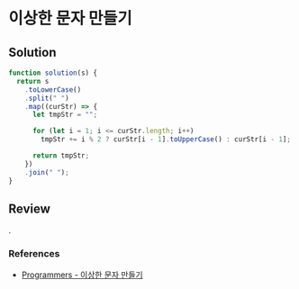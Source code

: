 # 이상한 문자 만들기

## Solution

```js
function solution(s) {
  return s
    .toLowerCase()
    .split(" ")
    .map((curStr) => {
      let tmpStr = "";

      for (let i = 1; i <= curStr.length; i++)
        tmpStr += i % 2 ? curStr[i - 1].toUpperCase() : curStr[i - 1];

      return tmpStr;
    })
    .join(" ");
}
```

## Review

.

### References

- [Programmers - 이상한 문자 만들기](https://school.programmers.co.kr/learn/courses/30/lessons/12930)
